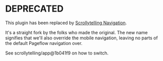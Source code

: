 # DEPRECATED

This plugin has been replaced by [Scrollytelling Navigation](https://github.com/scrollytelling/navigation).

It's a straight fork by the folks who made the original. The new name signifies that we'll also override the mobile navigation, leaving no parts of the default Pageflow navigation over.

See scrollytelling/app@1b041f9 on how to switch.
